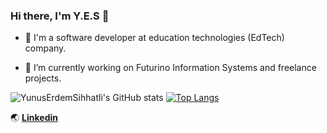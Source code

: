### Hi there, I'm Y.E.S 👋

- 🌱 I'm a software developer at education technologies (EdTech) company.

- 🔭 I’m currently working on Futurino Information Systems and freelance projects.

![YunusErdemSihhatli's GitHub stats](https://github-readme-stats.vercel.app/api?username=YunusErdemSihhatli&show_icons=true&theme=radical)
[![Top Langs](https://github-readme-stats.vercel.app/api/top-langs/?username=YunusErdemSihhatli&layout=compact&theme=radical)](https://github.com/anuraghazra/github-readme-stats)

🌏 [**Linkedin**](https://www.linkedin.com/in/yunus-erdem-sihhatli) 
